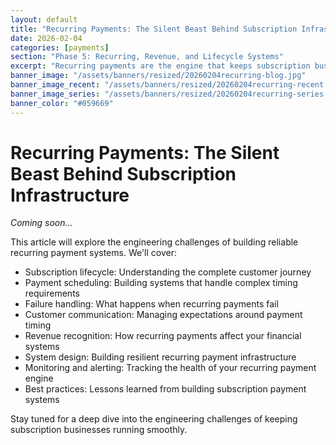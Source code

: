 ```yaml
---
layout: default
title: "Recurring Payments: The Silent Beast Behind Subscription Infrastructure"
date: 2026-02-04
categories: [payments]
section: "Phase 5: Recurring, Revenue, and Lifecycle Systems"
excerpt: "Recurring payments are the engine that keeps subscription businesses running, but they're also the source of complex engineering challenges."
banner_image: "/assets/banners/resized/20260204recurring-blog.jpg"
banner_image_recent: "/assets/banners/resized/20260204recurring-recent.jpg"
banner_image_series: "/assets/banners/resized/20260204recurring-series.jpg"
banner_color: "#059669"
---
```


# Recurring Payments: The Silent Beast Behind Subscription Infrastructure

*Coming soon...*

This article will explore the engineering challenges of building reliable recurring payment systems. We'll cover:

- Subscription lifecycle: Understanding the complete customer journey
- Payment scheduling: Building systems that handle complex timing requirements
- Failure handling: What happens when recurring payments fail
- Customer communication: Managing expectations around payment timing
- Revenue recognition: How recurring payments affect your financial systems
- System design: Building resilient recurring payment infrastructure
- Monitoring and alerting: Tracking the health of your recurring payment engine
- Best practices: Lessons learned from building subscription payment systems

Stay tuned for a deep dive into the engineering challenges of keeping subscription businesses running smoothly.

